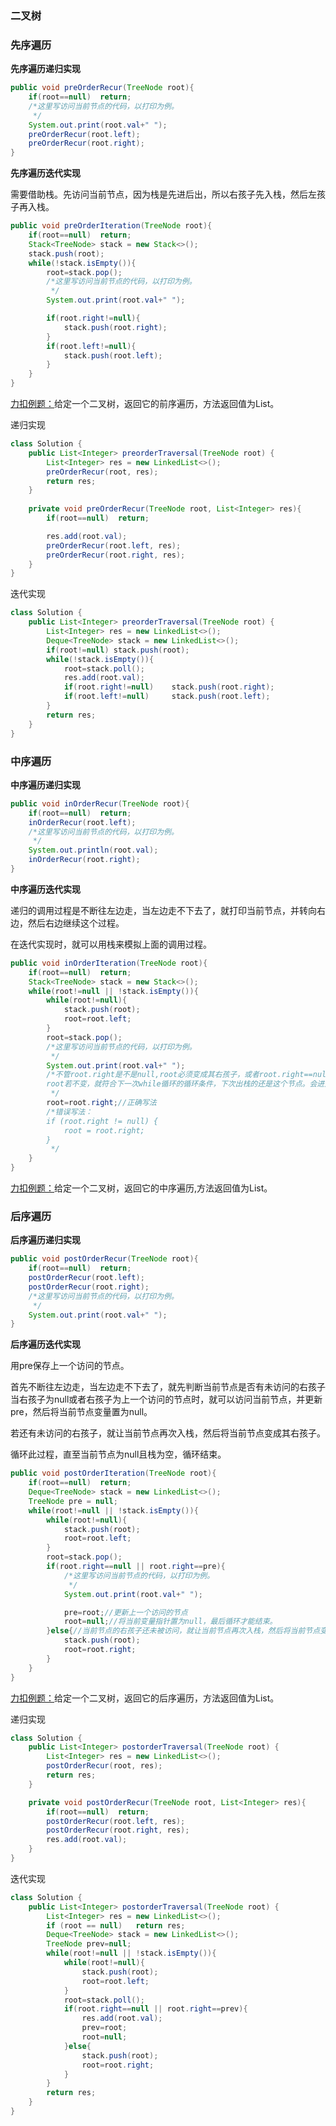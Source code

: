 ### 二叉树

### 先序遍历

**先序遍历递归实现**

```java
public void preOrderRecur(TreeNode root){
    if(root==null)  return;
    /*这里写访问当前节点的代码，以打印为例。
     */
    System.out.print(root.val+" ");
    preOrderRecur(root.left);
    preOrderRecur(root.right);
}
```

**先序遍历迭代实现**

需要借助栈。先访问当前节点，因为栈是先进后出，所以右孩子先入栈，然后左孩子再入栈。

```java
public void preOrderIteration(TreeNode root){
    if(root==null)  return;
    Stack<TreeNode> stack = new Stack<>();
    stack.push(root);
    while(!stack.isEmpty()){
        root=stack.pop();
        /*这里写访问当前节点的代码，以打印为例。
         */
        System.out.print(root.val+" "); 

        if(root.right!=null){
            stack.push(root.right);
        }
        if(root.left!=null){
            stack.push(root.left);
        }
    }
}
```
[力扣例题：](https://leetcode-cn.com/problems/binary-tree-preorder-traversal/)给定一个二叉树，返回它的前序遍历，方法返回值为List<Integer>。

递归实现
```java
class Solution {
    public List<Integer> preorderTraversal(TreeNode root) {
        List<Integer> res = new LinkedList<>();
        preOrderRecur(root, res);
        return res;
    }
    
    private void preOrderRecur(TreeNode root, List<Integer> res){
        if(root==null)  return;

        res.add(root.val);
        preOrderRecur(root.left, res);
        preOrderRecur(root.right, res);
    }
}
```
迭代实现
```java
class Solution {
    public List<Integer> preorderTraversal(TreeNode root) {
        List<Integer> res = new LinkedList<>();
        Deque<TreeNode> stack = new LinkedList<>(); 
        if(root!=null) stack.push(root);
        while(!stack.isEmpty()){
            root=stack.poll();
            res.add(root.val);
            if(root.right!=null)    stack.push(root.right);
            if(root.left!=null)     stack.push(root.left);
        }
        return res;
    }
}
```

### 中序遍历

**中序遍历递归实现**

```java
public void inOrderRecur(TreeNode root){
    if(root==null)  return;
    inOrderRecur(root.left);
    /*这里写访问当前节点的代码，以打印为例。
     */
    System.out.println(root.val);
    inOrderRecur(root.right);   
}
```
**中序遍历迭代实现**

递归的调用过程是不断往左边走，当左边走不下去了，就打印当前节点，并转向右边，然后右边继续这个过程。

在迭代实现时，就可以用栈来模拟上面的调用过程。

```java
public void inOrderIteration(TreeNode root){
    if(root==null)  return;
    Stack<TreeNode> stack = new Stack<>();
    while(root!=null || !stack.isEmpty()){
        while(root!=null){
            stack.push(root);
            root=root.left;
        }
        root=stack.pop();
        /*这里写访问当前节点的代码，以打印为例。
         */
        System.out.print(root.val+" ");
        /*不管root.right是不是null,root必须变成其右孩子，或者root.right==null是root变成null。
        root若不变，就符合下一次while循环的循环条件，下次出栈的还是这个节点。会进入死循环
         */
        root=root.right;//正确写法
        /*错误写法：
        if (root.right != null) {
            root = root.right;
        }
         */
    }
}
```
[力扣例题：](https://github.com/GrowTowardsSunlight/For-the-interview/blob/master/algorithm/二叉树的中序遍历.md)给定一个二叉树，返回它的中序遍历,方法返回值为List<Integer>。

### 后序遍历

**后序遍历递归实现**

```java
public void postOrderRecur(TreeNode root){
    if(root==null)  return;
    postOrderRecur(root.left);
    postOrderRecur(root.right);
    /*这里写访问当前节点的代码，以打印为例。
     */
    System.out.print(root.val+" ");
}
```

**后序遍历迭代实现**

用pre保存上一个访问的节点。

首先不断往左边走，当左边走不下去了，就先判断当前节点是否有未访问的右孩子当右孩子为null或者右孩子为上一个访问的节点时，就可以访问当前节点，并更新pre，然后将当前节点变量置为null。

若还有未访问的右孩子，就让当前节点再次入栈，然后将当前节点变成其右孩子。

循环此过程，直至当前节点为null且栈为空，循环结束。

```java
public void postOrderIteration(TreeNode root){
    if(root==null)  return;
    Deque<TreeNode> stack = new LinkedList<>();
    TreeNode pre = null;
    while(root!=null || !stack.isEmpty()){
        while(root!=null){
            stack.push(root);
            root=root.left;
        }
        root=stack.pop();
        if(root.right==null || root.right==pre){
            /*这里写访问当前节点的代码，以打印为例。
             */
            System.out.print(root.val+" ");

            pre=root;//更新上一个访问的节点
            root=null;//将当前变量指针置为null，最后循环才能结束。
        }else{//当前节点的右孩子还未被访问，就让当前节点再次入栈，然后将当前节点变成其右孩子。
            stack.push(root);
            root=root.right;
        }
    }
}
```

[力扣例题：](https://leetcode-cn.com/problems/binary-tree-postorder-traversal/submissions/)给定一个二叉树，返回它的后序遍历，方法返回值为List<Integer>。
    
递归实现
```java
class Solution {
    public List<Integer> postorderTraversal(TreeNode root) {
        List<Integer> res = new LinkedList<>();
        postOrderRecur(root, res);
        return res;
    }

    private void postOrderRecur(TreeNode root, List<Integer> res){
        if(root==null)  return;
        postOrderRecur(root.left, res);
        postOrderRecur(root.right, res);
        res.add(root.val);
    }
}
```
迭代实现
```java
class Solution {
    public List<Integer> postorderTraversal(TreeNode root) {
        List<Integer> res = new LinkedList<>();
        if (root == null)   return res;
        Deque<TreeNode> stack = new LinkedList<>(); 
        TreeNode prev=null;
        while(root!=null || !stack.isEmpty()){
            while(root!=null){
                stack.push(root);
                root=root.left;
            }
            root=stack.poll();
            if(root.right==null || root.right==prev){
                res.add(root.val);
                prev=root;
                root=null;
            }else{
                stack.push(root);
                root=root.right;
            }
        }
        return res;
    }
}
```
